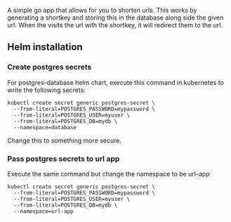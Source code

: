 A simple go app that allows for you to shorten urls.  This works by generating a shortkey and storing this in the database along side the given url. When the visits the url with the shortkey, it will redirect them to the url.

## Helm installation
### Create postgres secrets
For postgres-database helm chart, execute this command in kubernetes to write the following secrets:
```
kubectl create secret generic postgres-secret \
  --from-literal=POSTGRES_PASSWORD=mypassword \
  --from-literal=POSTGRES_USER=myuser \
  --from-literal=POSTGRES_DB=mydb \
  --namespace=database
```
Change this to something more secure.

### Pass postgres secrets to url app
Execute the same command but change the namespace to be url-app
```
kubectl create secret generic postgres-secret \
  --from-literal=POSTGRES_PASSWORD=mypassword \
  --from-literal=POSTGRES_USER=myuser \
  --from-literal=POSTGRES_DB=mydb \
  --namespace=url-app
```

